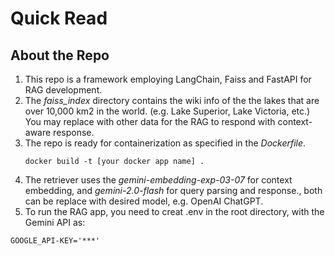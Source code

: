 # Quick Read

## About the Repo
1. This repo is a framework employing LangChain, Faiss and FastAPI for RAG development.
2. The *faiss_index* directory contains the wiki info of the the lakes that are over 10,000 km2 in the world. (e.g. Lake Superior, Lake Victoria, etc.) You may replace with other data for the RAG to respond with context-aware response.
3. The repo is ready for containerization as specified in the *Dockerfile*.
    ```
    docker build -t [your docker app name] .
    ```
4. The retriever uses the *gemini-embedding-exp-03-07* for context embedding, and *gemini-2.0-flash* for query parsing and response., both can be replace with desired model, e.g. OpenAI ChatGPT.
5. To run the RAG app, you need to creat .env in the root directory, with the Gemini API as:
```
GOOGLE_API-KEY='***'
```
